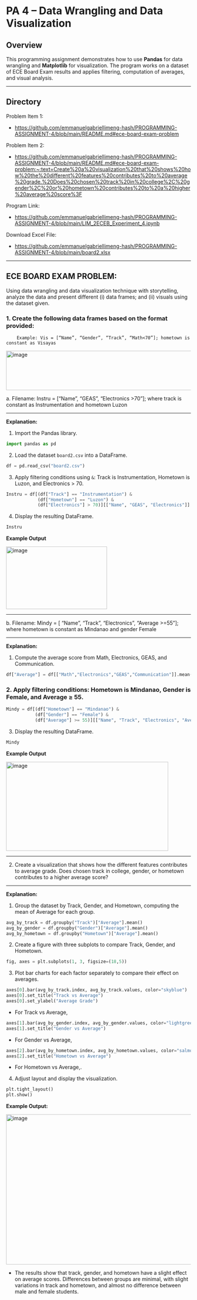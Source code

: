 # PA 4 – Data Wrangling and Data Visualization  

## Overview  
This programming assignment demonstrates how to use **Pandas** for data wrangling and **Matplotlib** for visualization. The program works on a dataset of ECE Board Exam results and applies filtering, computation of averages, and visual analysis. 

---

## Directory  
Problem Item 1:  
* https://github.com/emmanuelgabriellimeng-hash/PROGRAMMING-ASSIGNMENT-4/blob/main/README.md#ece-board-exam-problem

Problem Item 2:  
* https://github.com/emmanuelgabriellimeng-hash/PROGRAMMING-ASSIGNMENT-4/blob/main/README.md#ece-board-exam-problem:~:text=Create%20a%20visualization%20that%20shows%20how%20the%20different%20features%20contributes%20to%20average%20grade.%20Does%20chosen%20track%20in%20college%2C%20gender%2C%20or%20hometown%20contributes%20to%20a%20higher%20average%20score%3F

Program Link:  
* https://github.com/emmanuelgabriellimeng-hash/PROGRAMMING-ASSIGNMENT-4/blob/main/LIM_2ECEB_Experiment_4.ipynb

Download Excel File:  
* https://github.com/emmanuelgabriellimeng-hash/PROGRAMMING-ASSIGNMENT-4/blob/main/board2.xlsx

---


## ECE BOARD EXAM PROBLEM:

Using data wrangling and data visualization technique with storytelling, analyze the data and present different (i) data frames; and (ii) visuals using the dataset given.
### 1. Create the following data frames based on the format provided:
        Example: Vis = [“Name”, “Gender”, “Track”, “Math<70”]; hometown is constant as Visayas

   <img width="609" height="107" alt="image" src="https://github.com/user-attachments/assets/d86bf4d8-3965-4e1f-86b2-251d8e0f9f19" />


a. Filename: Instru = [“Name”, “GEAS”, “Electronics >70”]; where track is constant as Instrumentation and hometown Luzon

---

**Explanation:**  

1. Import the Pandas library.  
```python
import pandas as pd
````

2. Load the dataset `board2.csv` into a DataFrame.

```python
df = pd.read_csv("board2.csv")
```

3. Apply filtering conditions using `&`: Track is Instrumentation, Hometown is Luzon, and Electronics > 70.

```python
Instru = df[(df["Track"] == "Instrumentation") & 
            (df["Hometown"] == "Luzon") & 
            (df["Electronics"] > 70)][["Name", "GEAS", "Electronics"]]
```

4. Display the resulting DataFrame.

```python
Instru
```

**Example Output**

<img width="275" height="170" alt="image" src="https://github.com/user-attachments/assets/8496a5bc-58ba-4448-a6d4-e48b9f8ca22e" />

---

b. Filename: Mindy = [ “Name”, “Track”, “Electronics”, “Average >=55”]; where hometown is constant as Mindanao and gender Female

---

**Explanation:**

1. Compute the average score from Math, Electronics, GEAS, and Communication.

```python
df["Average"] = df[["Math","Electronics","GEAS","Communication"]].mean(axis=1)
```

### 2. Apply filtering conditions: Hometown is Mindanao, Gender is Female, and Average ≥ 55.

```python
Mindy = df[(df["Hometown"] == "Mindanao") & 
           (df["Gender"] == "Female") & 
           (df["Average"] >= 55)][["Name", "Track", "Electronics", "Average"]]
```

3. Display the resulting DataFrame.

```python
Mindy
```

**Example Output**

<img width="442" height="242" alt="image" src="https://github.com/user-attachments/assets/367f75a2-1c43-4600-8ff8-c7435a9cca77" />


---

2. Create a visualization that shows how the different features contributes to average grade. Does
chosen track in college, gender, or hometown contributes to a higher average score?

---

**Explanation:**

1. Group the dataset by Track, Gender, and Hometown, computing the mean of Average for each group.

```python
avg_by_track = df.groupby("Track")["Average"].mean()
avg_by_gender = df.groupby("Gender")["Average"].mean()
avg_by_hometown = df.groupby("Hometown")["Average"].mean()
```

2. Create a figure with three subplots to compare Track, Gender, and Hometown.

```python
fig, axes = plt.subplots(1, 3, figsize=(18,5))
```

3. Plot bar charts for each factor separately to compare their effect on averages.

```python
axes[0].bar(avg_by_track.index, avg_by_track.values, color="skyblue")
axes[0].set_title("Track vs Average")
axes[0].set_ylabel("Average Grade")
```

* For Track vs Average,

```python
axes[1].bar(avg_by_gender.index, avg_by_gender.values, color="lightgreen")
axes[1].set_title("Gender vs Average")
```

* For Gender vs Average,

```python
axes[2].bar(avg_by_hometown.index, avg_by_hometown.values, color="salmon")
axes[2].set_title("Hometown vs Average")
```

* For Hometown vs Average,.

4. Adjust layout and display the visualization.

```python
plt.tight_layout()
plt.show()
```

**Example Output:**

<img width="1493" height="408" alt="image" src="https://github.com/user-attachments/assets/174863e9-365e-4b16-9288-d26d41b4c252" />

* The results show that track, gender, and hometown have a slight effect on average scores. Differences between groups are minimal, with slight variations in track and hometown, and almost no difference between male and female students.
